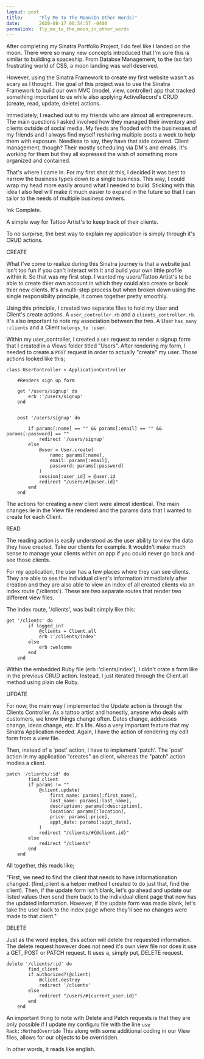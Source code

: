 ```yaml
---
layout: post
title:      "Fly Me To The Moon(In Other Words)"
date:       2020-08-17 00:54:57 -0400
permalink:  fly_me_to_the_moon_in_other_words
---
```



After completing my Sinatra Portfolio Project, I do feel like I landed on the moon. There were so many new concepts introduced that I'm sure this is similar to building a spaceship. From Databse Management, to the (so far) frustrating world of CSS, a moon landing was well deserved.

However, using the Sinatra Framework to create my first website wasn't as scary as I thought. The goal of this project was to use the Sinatra Framework to build our own MVC (model, view, controller) app that tracked something important to us while also applying ActiveRecord's CRUD (create, read, update, delete) actions.  

Immediately, I reached out to my friends who are almost all entrepreneurs. The main questions I asked involved how they managed their inventory and clients outside of social media. My feeds are flooded with the businesses of my friends and I always find myself resharing multiple posts a week to help them with exposure. Needless to say, they have that side covered. Client management, though? Their mostly scheduling via DM's and emails. It's working for them but they all expressed the wish of something more organized and contained.

That's where I came in. For my first shot at this, I decided it was best to narrow the business types down to a single business. This way, I could wrap my head more easily around what I needed to build. Sticking with this idea I also feel will make it much easier to expand in the future so that I can tailor to the needs of multiple business owners.

!nk Complete.

A simple way for Tattoo Artist's to keep track of their clients. 

To no surpirse, the best way to explain my application is simply through it's CRUD actions. 

CREATE

What I've come to realize during this Sinatra journey is that a website just isn't too fun if you can't interact with it and build your own little profile within it. So that was my first step. I wanted my users/Tattoo Artist's to be able to create thier own account in which they could also create or book thier new clients. It's a multi-step process but when broken down using the single responsibilty principle, it comes together pretty smoothly.

Using this principle, I created two separate files to hold my User and Client's create actions. A `user_controller.rb` and a `clients_controller.rb`. It's also important to note my association between the two. A User `has_many :clients` and a Client `belongs_to :user`. 


Within my user_controller, I created a `GET` request to render a signup form that I created in a Views folder titled "Users". After rendering my form, I needed to create a `POST` request in order to actually "create" my user. Those actions looked like this;

```
class UserController < ApplicationController

    #Renders sign up form
		
    get '/users/signup' do 
        erb :'/users/signup'
    end 
   
		
    post '/users/signup' do 
				
        if params[:name] == "" && params[:email] == "" && params[:password] == ""
            redirect '/users/signup'
        else
            @user = User.create(
                name: params[:name],
                email: params[:email],
                password: params[:password]
            )
            session[:user_id] = @user.id
            redirect "/users/#{@user.id}"
        end
    end
```

The actions for creating a new client were almost identical. The main changes lie in the View file rendered and the params data that I wanted to create for each Client.

READ

The reading action is easily understood as the user ability to view the data they have created. Take our clients for example. It wouldn't make much sense to manage your clients within an app if you could never go back and see those clients. 

For my application, the user has a few places where they can see clients. They are able to see the individual client's information immediately after creation and they are also able to view an index of all created clients via an index route ('/clients'). These are two separate routes that render two different view files. 

The index route, '/clients', was built simply like this:

```
get '/clients' do
        if logged_in?
            @clients = Client.all
            erb :'/clients/index'
        else
            erb :welcome
        end
    end
```

Within the embedded Ruby file (erb :'clients/index'), I didn't crate a form like in the previous CRUD action. Instead, I just iterated through the Client.all method using plain ole Ruby.

UPDATE

For now, the main way I implemented the Update action is through the Clients Controller. As a tattoo artist and honestly, anyone who deals with customers, we know things change often. Dates change, addresses change, ideas change, etc. It's life. Also a very important feature that my Sinatra Application needed. Again, I have the action of rendering my edit form from a view file. 

Then, instead of a 'post' action, I have to implement 'patch'. The 'post' action in my application "creates" an client, whereas the "patch" action modies a client. 

```
patch '/clients/:id' do
        find_client
        if params != ""
            @client.update(
                first_name: params[:first_name],
                last_name: params[:last_name],
                description: params[:description],
                location: params[:location],
                price: params[:price],
                appt_date: params[:appt_date],
            )
            redirect "/clients/#{@client.id}"
        else
            redirect "/clients"
        end
    end
```

All together, this reads like;

"First, we need to find the client that needs to have informationation changed. (find_client is  a helper method I created to do just that, find the client). Then, if the update form isn't blank, let's go ahead and update our listed values then send them back to the individual client page that now has the updated information. However, if the update form was made blank, let's take the user back to the index page where they'll see no changes were made to that client."

DELETE

Just as the word implies, this action will delete the requested information. The delete request however does not need it's own view file nor does it use a GET, POST or PATCH request. It uses a, simply put, DELETE request.

```
delete '/clients/:id' do 
        find_client
        if authorized?(@client)
            @client.destroy
            redirect '/clients'
        else
            redirect "/users/#{current_user.id}"
        end
    end
```

An important thing to note with Delete and Patch requests is that they are only possible if I update my config.ru file with the line `use Rack::MethodOverride` This along with some additional coding in our View files, allows for our objects to be overridden.


In other words, it reads like english.


